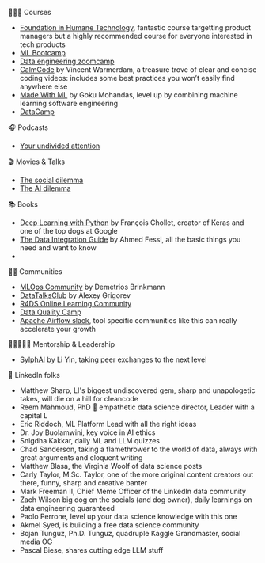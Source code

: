 👩🏻‍🎓 Courses
* [Foundation in Humane Technology](https://www.humanetech.com/course), fantastic course targetting product managers but a highly recommended course for everyone interested in tech products
* [ML Bootcamp](https://github.com/alexeygrigorev/mlbookcamp-code)
* [Data engineering zoomcamp](https://github.com/DataTalksClub/data-engineering-zoomcamp)
* [CalmCode](https://www.linkedin.com/company/calmcode/) by Vincent Warmerdam, a treasure trove of clear and concise coding videos: includes some best practices you won’t easily find anywhere else
* [Made With ML](https://www.linkedin.com/company/madewithml/) by Goku Mohandas, level up by combining machine learning software engineering
* [DataCamp](https://www.datacamp.com/)

🎧 Podcasts
* [Your undivided attention](https://www.humanetech.com/podcast)

🎬 Movies & Talks
* [The social dilemma](https://www.humanetech.com/the-social-dilemma)
* [The AI dilemma](https://www.youtube.com/watch?v=aSi4d75gFZQ)

📚 Books
* [Deep Learning with Python](https://github.com/fchollet/deep-learning-with-python-notebooks) by François Chollet, creator of Keras and one of the top dogs at Google
* [The Data Integration Guide](https://dataintegrationguide.com/) by Ahmed Fessi, all the basic things you need and want to know
* 
🫶🏻 Communities
* [MLOps Community](https://www.linkedin.com/company/mlopscommunity/) by Demetrios Brinkmann
* [DataTalksClub](https://www.linkedin.com/company/datatalks-club/) by Alexey Grigorev
* [R4DS Online Learning Community](https://www.linkedin.com/company/r4ds/)
* [Data Quality Camp](https://www.linkedin.com/company/data-quality-camp/)
* [Apache Airflow slack](https://www.linkedin.com/company/apache-airflow/), tool specific communities like this can really accelerate your growth

👨🏼‍🤝‍👨🏾 Mentorship & Leadership
* [SylphAI](https://www.linkedin.com/company/sylphai/) by Li Yin, taking peer exchanges to the next level

🎯 LinkedIn folks
* Matthew Sharp, LI's biggest undiscovered gem, sharp and unapologetic takes, will die on a hill for cleancode
* Reem Mahmoud, PhD 🧪 empathetic data science director, Leader with a capital L
* Eric Riddoch, ML Platform Lead with all the right ideas
* Dr. Joy Buolamwini, key voice in AI ethics
* Snigdha Kakkar, daily ML and LLM quizzes 
* Chad Sanderson, taking a flamethrower to the world of data, always with great arguments and eloquent writing
* Matthew Blasa, the Virginia Woolf of data science posts
* Carly Taylor, M.Sc. Taylor, one of the more original content creators out there, funny, sharp and creative banter
* Mark Freeman II, Chief Meme Officer of the LinkedIn data community
* Zach Wilson big dog on the socials (and dog owner), daily learnings on data engineering guaranteed
* Paolo Perrone, level up your data science knowledge with this one
* Akmel Syed, is building a free data science community
* Bojan Tunguz, Ph.D. Tunguz, quadruple Kaggle Grandmaster, social media OG
* Pascal Biese, shares cutting edge LLM stuff

  
